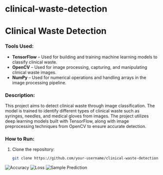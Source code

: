 # clinical-waste-detection
# Clinical Waste Detection

### Tools Used:
- **TensorFlow** – Used for building and training machine learning models to classify clinical waste.
- **OpenCV** – Used for image processing, capturing, and manipulating clinical waste images.
- **NumPy** – Used for numerical operations and handling arrays in the image processing pipeline.

### Description:
This project aims to detect clinical waste through image classification. The model is trained to identify different types of clinical waste such as syringes, needles, and medical gloves from images. The project utilizes deep learning models built with TensorFlow, along with image preprocessing techniques from OpenCV to ensure accurate detection.

### How to Run:
1. Clone the repository:
   ```bash
   git clone https://github.com/your-username/clinical-waste-detection.git
![Accuracy](./assets/logo.png)
![Loss](./assets/logo.png)
![Sample Prediction](./assets/logo.png)
